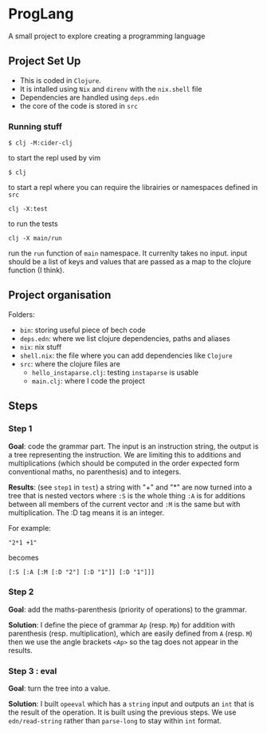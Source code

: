 # ProgLang

A small project to explore creating a programming language

## Project Set Up

- This is coded in `Clojure`.
- It is intalled using `Nix` and `direnv` with the `nix.shell` file
- Dependencies are handled using `deps.edn`
- the core of the code is stored in `src`

### Running stuff

```
$ clj -M:cider-clj
```
to start the repl used by vim

```
$ clj
```
to start a repl where you can require the librairies or namespaces defined in `src`

```
clj -X:test
```
to run the tests

```
clj -X main/run
```
run the `run` function of `main` namespace. It currenlty takes no input. input should be a list of keys and values that are passed as a map to the clojure function (I think).

## Project organisation

Folders:
- `bin`: storing useful piece of bech code
- `deps.edn`: where we list clojure dependencies, paths and aliases
- `nix`: nix stuff
- `shell.nix`: the file where you can add dependencies like `Clojure`
- `src`: where the clojure files are
    - `hello_instaparse.clj`: testing `instaparse` is usable
    - `main.clj`: where I code the project

## Steps

### Step 1

**Goal**: code the grammar part. The input is an instruction string, the output is a tree representing the instruction. We are limiting this to additions and multiplications (which should be computed in the order expected form conventional maths, no parenthesis) and to integers.

**Results**: (see `step1` in `test`) a string with "+" and "\*" are now turned into a tree that is nested vectors where `:S` is the whole thing `:A` is for additions between all members of the current vector and `:M` is the same but with multiplication. The :D tag means it is an integer.

For example:
```
"2*1 +1"
```
becomes
```
[:S [:A [:M [:D "2"] [:D "1"]] [:D "1"]]]
```

### Step 2

**Goal**: add the maths-parenthesis (priority of operations) to the grammar.

**Solution**: I define the piece of grammar `Ap` (resp. `Mp`) for addition with parenthesis (resp. multiplication), which are easily defined from `A` (resp. `M`) then we use the angle brackets `<Ap>` so the tag does not appear in the results.

### Step 3 : eval

**Goal**: turn the tree into a value.

**Solution**: I built `opeeval` which has a `string` input and outputs an `int` that is the result of the operation. It is built using the previous steps. We use `edn/read-string` rather than `parse-long` to stay within `int` format.
